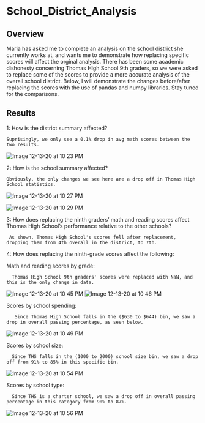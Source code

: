 # School_District_Analysis

## Overview

  Maria has asked me to complete an analysis on the school district she currently works at, and wants me to demonstrate how replacing specific scores will affect the orginal analysis. There has been some academic dishonesty concerning Thomas High School 9th graders, so we were asked to replace some of the scores to provide a more accurate analysis of the overall school district. Below, I will demonstrate the changes before/after replacing the scores with the use of pandas and numpy libraries. Stay tuned for the comparisons.

## Results 

1: How is the district summary affected?
 
    Suprisingly, we only see a 0.1% drop in avg math scores between the two results.
   
   ![Image 12-13-20 at 10 23 PM](https://user-images.githubusercontent.com/74481469/102047309-e2d38f80-3d91-11eb-9457-001f7dbf1a8f.jpeg)

2: How is the school summary affected?

    Obviously, the only changes we see here are a drop off in Thomas High School statistics.
    
   ![Image 12-13-20 at 10 27 PM](https://user-images.githubusercontent.com/74481469/102047825-ce43c700-3d92-11eb-98b7-91e9d36b8f97.jpeg)
   
![Image 12-13-20 at 10 29 PM](https://user-images.githubusercontent.com/74481469/102047858-e3b8f100-3d92-11eb-85d7-9e630435d015.jpeg)

3: How does replacing the ninth graders’ math and reading scores affect Thomas High School’s performance relative to the other schools?

     As shown, Thomas High School's scores fell after replacement, dropping them from 4th overall in the district, to 7th.
    
4: How does replacing the ninth-grade scores affect the following:
  
  Math and reading scores by grade:
  
      Thomas High School 9th graders' scores were replaced with NaN, and this is the only change in data.
      
   ![Image 12-13-20 at 10 45 PM](https://user-images.githubusercontent.com/74481469/102049004-f2080c80-3d94-11eb-953b-ef5c2b2a324c.jpeg)
   ![Image 12-13-20 at 10 46 PM](https://user-images.githubusercontent.com/74481469/102049384-99853f00-3d95-11eb-8128-6b01fe087297.jpeg)


  Scores by school spending:
  
       Since Thomas High School falls in the ($630 to $644) bin, we saw a drop in overall passing percentage, as seen below.
       
   ![Image 12-13-20 at 10 49 PM](https://user-images.githubusercontent.com/74481469/102049331-83777e80-3d95-11eb-9b0e-bc1923bd8293.jpeg)

  Scores by school size:
  
      Since THS falls in the (1000 to 2000) school size bin, we saw a drop off from 91% to 85% in this specific bin.
      
   ![Image 12-13-20 at 10 54 PM](https://user-images.githubusercontent.com/74481469/102049663-292aed80-3d96-11eb-82fe-06a5c0068d7f.jpeg)
      

  Scores by school type:
  
      Since THS is a charter school, we saw a drop off in overall passing percentage in this category from 90% to 87%. 

   ![Image 12-13-20 at 10 56 PM](https://user-images.githubusercontent.com/74481469/102049801-6becc580-3d96-11eb-9777-6af93603db16.jpeg)
